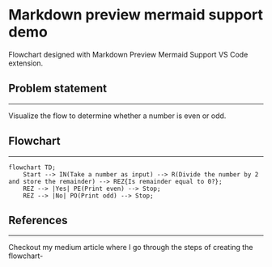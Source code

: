 # Markdown preview mermaid support demo

Flowchart designed with Markdown Preview Mermaid Support VS Code extension.

## Problem statement

---

Visualize the flow to determine whether a number is even or odd.

## Flowchart

---

```mermaid
flowchart TD;
    Start --> IN(Take a number as input) --> R(Divide the number by 2 and store the remainder) --> REZ{Is remainder equal to 0?};
    REZ --> |Yes| PE(Print even) --> Stop;
    REZ --> |No| PO(Print odd) --> Stop;
```

## References

---

Checkout my medium article where I go through the steps of creating the flowchart- 
